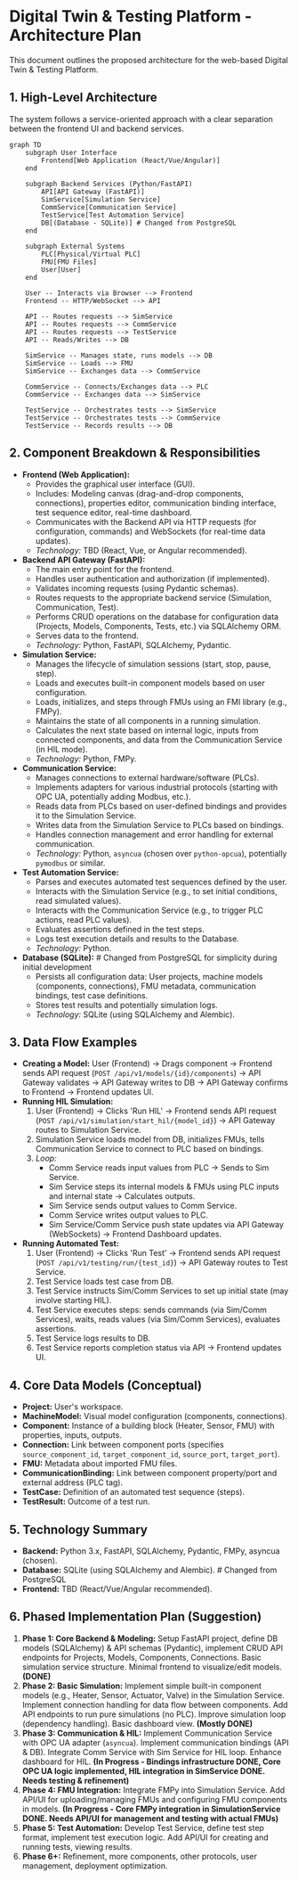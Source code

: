 # Digital Twin & Testing Platform - Architecture Plan

This document outlines the proposed architecture for the web-based Digital Twin & Testing Platform.

## 1. High-Level Architecture

The system follows a service-oriented approach with a clear separation between the frontend UI and backend services.

```mermaid
graph TD
    subgraph User Interface
        Frontend[Web Application (React/Vue/Angular)]
    end

    subgraph Backend Services (Python/FastAPI)
        API[API Gateway (FastAPI)]
        SimService[Simulation Service]
        CommService[Communication Service]
        TestService[Test Automation Service]
        DB[(Database - SQLite)] # Changed from PostgreSQL
    end

    subgraph External Systems
        PLC[Physical/Virtual PLC]
        FMU[FMU Files]
        User[User]
    end

    User -- Interacts via Browser --> Frontend
    Frontend -- HTTP/WebSocket --> API

    API -- Routes requests --> SimService
    API -- Routes requests --> CommService
    API -- Routes requests --> TestService
    API -- Reads/Writes --> DB

    SimService -- Manages state, runs models --> DB
    SimService -- Loads --> FMU
    SimService -- Exchanges data --> CommService

    CommService -- Connects/Exchanges data --> PLC
    CommService -- Exchanges data --> SimService

    TestService -- Orchestrates tests --> SimService
    TestService -- Orchestrates tests --> CommService
    TestService -- Records results --> DB
```

## 2. Component Breakdown & Responsibilities

*   **Frontend (Web Application):**
    *   Provides the graphical user interface (GUI).
    *   Includes: Modeling canvas (drag-and-drop components, connections), properties editor, communication binding interface, test sequence editor, real-time dashboard.
    *   Communicates with the Backend API via HTTP requests (for configuration, commands) and WebSockets (for real-time data updates).
    *   *Technology:* TBD (React, Vue, or Angular recommended).
*   **Backend API Gateway (FastAPI):**
    *   The main entry point for the frontend.
    *   Handles user authentication and authorization (if implemented).
    *   Validates incoming requests (using Pydantic schemas).
    *   Routes requests to the appropriate backend service (Simulation, Communication, Test).
    *   Performs CRUD operations on the database for configuration data (Projects, Models, Components, Tests, etc.) via SQLAlchemy ORM.
    *   Serves data to the frontend.
    *   *Technology:* Python, FastAPI, SQLAlchemy, Pydantic.
*   **Simulation Service:**
    *   Manages the lifecycle of simulation sessions (start, stop, pause, step).
    *   Loads and executes built-in component models based on user configuration.
    *   Loads, initializes, and steps through FMUs using an FMI library (e.g., FMPy).
    *   Maintains the state of all components in a running simulation.
    *   Calculates the next state based on internal logic, inputs from connected components, and data from the Communication Service (in HIL mode).
    *   *Technology:* Python, FMPy.
*   **Communication Service:**
    *   Manages connections to external hardware/software (PLCs).
    *   Implements adapters for various industrial protocols (starting with OPC UA, potentially adding Modbus, etc.).
    *   Reads data from PLCs based on user-defined bindings and provides it to the Simulation Service.
    *   Writes data from the Simulation Service to PLCs based on bindings.
    *   Handles connection management and error handling for external communication.
    *   *Technology:* Python, `asyncua` (chosen over `python-opcua`), potentially `pymodbus` or similar.
*   **Test Automation Service:**
    *   Parses and executes automated test sequences defined by the user.
    *   Interacts with the Simulation Service (e.g., to set initial conditions, read simulated values).
    *   Interacts with the Communication Service (e.g., to trigger PLC actions, read PLC values).
    *   Evaluates assertions defined in the test steps.
    *   Logs test execution details and results to the Database.
    *   *Technology:* Python.
*   **Database (SQLite):** # Changed from PostgreSQL for simplicity during initial development
    *   Persists all configuration data: User projects, machine models (components, connections), FMU metadata, communication bindings, test case definitions.
    *   Stores test results and potentially simulation logs.
    *   *Technology:* SQLite (using SQLAlchemy and Alembic).

## 3. Data Flow Examples

*   **Creating a Model:** User (Frontend) -> Drags component -> Frontend sends API request (`POST /api/v1/models/{id}/components`) -> API Gateway validates -> API Gateway writes to DB -> API Gateway confirms to Frontend -> Frontend updates UI.
*   **Running HIL Simulation:**
    1.  User (Frontend) -> Clicks 'Run HIL' -> Frontend sends API request (`POST /api/v1/simulation/start_hil/{model_id}`) -> API Gateway routes to Simulation Service.
    2.  Simulation Service loads model from DB, initializes FMUs, tells Communication Service to connect to PLC based on bindings.
    3.  *Loop:*
        *   Comm Service reads input values from PLC -> Sends to Sim Service.
        *   Sim Service steps its internal models & FMUs using PLC inputs and internal state -> Calculates outputs.
        *   Sim Service sends output values to Comm Service.
        *   Comm Service writes output values to PLC.
        *   Sim Service/Comm Service push state updates via API Gateway (WebSockets) -> Frontend Dashboard updates.
*   **Running Automated Test:**
    1.  User (Frontend) -> Clicks 'Run Test' -> Frontend sends API request (`POST /api/v1/testing/run/{test_id}`) -> API Gateway routes to Test Service.
    2.  Test Service loads test case from DB.
    3.  Test Service instructs Sim/Comm Services to set up initial state (may involve starting HIL).
    4.  Test Service executes steps: sends commands (via Sim/Comm Services), waits, reads values (via Sim/Comm Services), evaluates assertions.
    5.  Test Service logs results to DB.
    6.  Test Service reports completion status via API -> Frontend updates UI.

## 4. Core Data Models (Conceptual)

*   **Project:** User's workspace.
*   **MachineModel:** Visual model configuration (components, connections).
*   **Component:** Instance of a building block (Heater, Sensor, FMU) with properties, inputs, outputs.
*   **Connection:** Link between component ports (specifies `source_component_id`, `target_component_id`, `source_port`, `target_port`).
*   **FMU:** Metadata about imported FMU files.
*   **CommunicationBinding:** Link between component property/port and external address (PLC tag).
*   **TestCase:** Definition of an automated test sequence (steps).
*   **TestResult:** Outcome of a test run.

## 5. Technology Summary

*   **Backend:** Python 3.x, FastAPI, SQLAlchemy, Pydantic, FMPy, asyncua (chosen).
*   **Database:** SQLite (using SQLAlchemy and Alembic). # Changed from PostgreSQL
*   **Frontend:** TBD (React/Vue/Angular recommended).

## 6. Phased Implementation Plan (Suggestion)

1.  **Phase 1: Core Backend & Modeling:** Setup FastAPI project, define DB models (SQLAlchemy) & API schemas (Pydantic), implement CRUD API endpoints for Projects, Models, Components, Connections. Basic simulation service structure. Minimal frontend to visualize/edit models. **(DONE)**
2.  **Phase 2: Basic Simulation:** Implement simple built-in component models (e.g., Heater, Sensor, Actuator, Valve) in the Simulation Service. Implement connection handling for data flow between components. Add API endpoints to run pure simulations (no PLC). Improve simulation loop (dependency handling). Basic dashboard view. **(Mostly DONE)**
3.  **Phase 3: Communication & HIL:** Implement Communication Service with OPC UA adapter (`asyncua`). Implement communication bindings (API & DB). Integrate Comm Service with Sim Service for HIL loop. Enhance dashboard for HIL. **(In Progress - Bindings infrastructure DONE, Core OPC UA logic implemented, HIL integration in SimService DONE. Needs testing & refinement)**
4.  **Phase 4: FMU Integration:** Integrate FMPy into Simulation Service. Add API/UI for uploading/managing FMUs and configuring FMU components in models. **(In Progress - Core FMPy integration in SimulationService DONE. Needs API/UI for management and testing with actual FMUs)**
5.  **Phase 5: Test Automation:** Develop Test Service, define test step format, implement test execution logic. Add API/UI for creating and running tests, viewing results.
6.  **Phase 6+:** Refinement, more components, other protocols, user management, deployment optimization.